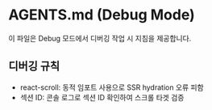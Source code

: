 # AGENTS.md (Debug Mode)

이 파일은 Debug 모드에서 디버깅 작업 시 지침을 제공합니다.

## 디버깅 규칙
- react-scroll: 동적 임포트 사용으로 SSR hydration 오류 피함
- 섹션 ID: 콘솔 로그로 섹션 ID 확인하여 스크롤 타겟 검증